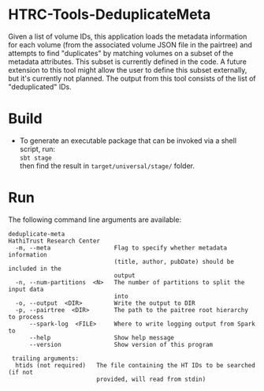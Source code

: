 # HTRC-Tools-DeduplicateMeta
Given a list of volume IDs, this application loads the metadata information for each volume
(from the associated volume JSON file in the pairtree) and attempts to find "duplicates" by
matching volumes on a subset of the metadata attributes. This subset is currently defined in
the code. A future extension to this tool might allow the user to define this subset externally,
but it's currently not planned. The output from this tool consists of the list of "deduplicated"
IDs.
  
# Build
* To generate an executable package that can be invoked via a shell script, run:  
  `sbt stage`  
  then find the result in `target/universal/stage/` folder.

# Run
The following command line arguments are available:
```
deduplicate-meta
HathiTrust Research Center
  -m, --meta                  Flag to specify whether metadata information
                              (title, author, pubDate) should be included in the
                              output
  -n, --num-partitions  <N>   The number of partitions to split the input data
                              into
  -o, --output  <DIR>         Write the output to DIR
  -p, --pairtree  <DIR>       The path to the paitree root hierarchy to process
      --spark-log  <FILE>     Where to write logging output from Spark to
      --help                  Show help message
      --version               Show version of this program

 trailing arguments:
  htids (not required)   The file containing the HT IDs to be searched (if not
                         provided, will read from stdin)
```
